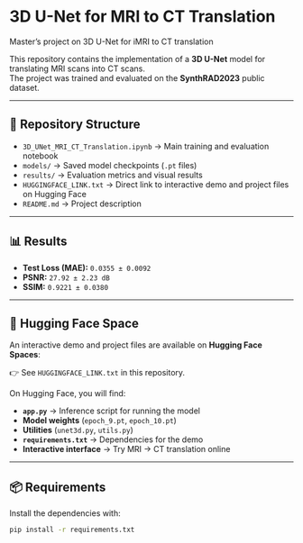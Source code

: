 # 3D U-Net for MRI to CT Translation
Master’s project on 3D U-Net for iMRI to CT translation

This repository contains the implementation of a **3D U-Net** model for translating MRI scans into CT scans.  
The project was trained and evaluated on the **SynthRAD2023** public dataset.

---

## 📂 Repository Structure
- `3D_UNet_MRI_CT_Translation.ipynb` → Main training and evaluation notebook  
- `models/` → Saved model checkpoints (`.pt` files)  
- `results/` → Evaluation metrics and visual results  
- `HUGGINGFACE_LINK.txt` → Direct link to interactive demo and project files on Hugging Face  
- `README.md` → Project description  

---

## 📊 Results
- **Test Loss (MAE):** `0.0355 ± 0.0092`  
- **PSNR:** `27.92 ± 2.23 dB`  
- **SSIM:** `0.9221 ± 0.0380`  

---

## 🚀 Hugging Face Space
An interactive demo and project files are available on **Hugging Face Spaces**:  

👉 See `HUGGINGFACE_LINK.txt` in this repository.  

On Hugging Face, you will find:  
- **`app.py`** → Inference script for running the model  
- **Model weights** (`epoch_9.pt`, `epoch_10.pt`)  
- **Utilities** (`unet3d.py`, `utils.py`)  
- **`requirements.txt`** → Dependencies for the demo  
- **Interactive interface** → Try MRI → CT translation online  

---

## 📦 Requirements
Install the dependencies with:
```bash
pip install -r requirements.txt
